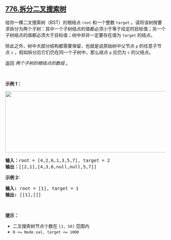 ## [776.拆分二叉搜索树](https://leetcode.cn/problems/split-bst/)
<p>给你一棵二叉搜索树（BST）的根结点 <code>root</code>&nbsp;和一个整数 <code>target</code> 。请将该树按要求拆分为两个子树：其中一个子树结点的值都必须小于等于给定的目标值；另一个子树结点的值都必须大于目标值；树中并非一定要存在值为&nbsp;<code>target</code>&nbsp;的结点。</p>

<p>除此之外，树中大部分结构都需要保留，也就是说原始树中父节点 <code>p</code> 的任意子节点 <code>c</code> ，假如拆分后它们仍在同一个子树中，那么结点 <code>p</code>&nbsp;应仍为 <code>c</code>&nbsp;的父结点。</p>

<p>返回 <em>两个子树的根结点的数组</em> 。</p>

<p>&nbsp;</p>

<p><strong>示例 1：</strong></p>

<p><img src="https://assets.leetcode.com/uploads/2021/06/13/split-tree.jpg" style="height: 193px; width: 600px;" /></p>

<pre>
<strong>输入：</strong>root = [4,2,6,1,3,5,7], target = 2
<strong>输出：</strong>[[2,1],[4,3,6,null,null,5,7]]
</pre>

<p><strong>示例 2:</strong></p>

<pre>
<strong>输入:</strong> root = [1], target = 1
<strong>输出:</strong> [[1],[]]
</pre>

<p>&nbsp;</p>

<p><strong>提示：</strong></p>

<ul>
	<li>二叉搜索树节点个数在&nbsp;<code>[1, 50]</code>&nbsp;范围内</li>
	<li><code>0 &lt;= Node.val, target &lt;= 1000</code></li>
</ul>
